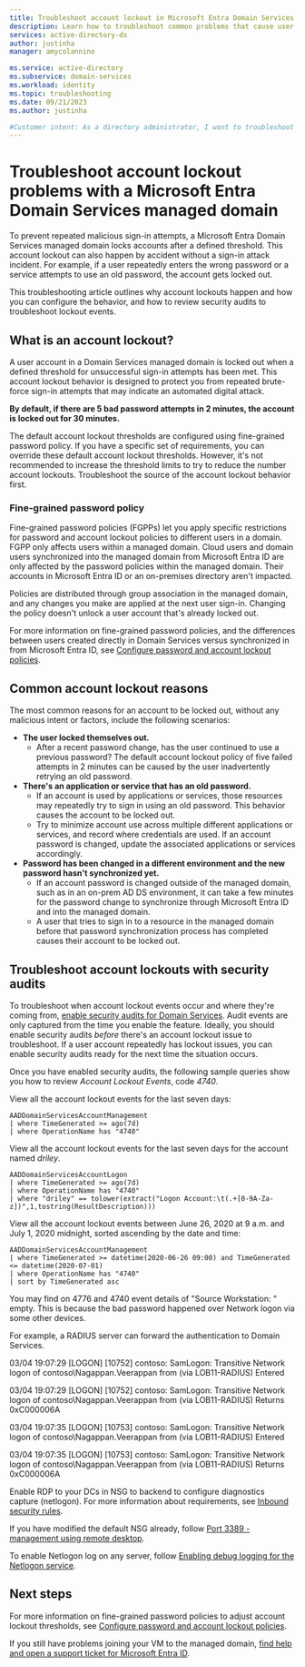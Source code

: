 ```yaml
---
title: Troubleshoot account lockout in Microsoft Entra Domain Services | Microsoft Docs
description: Learn how to troubleshoot common problems that cause user accounts to be locked out in Microsoft Entra Domain Services.
services: active-directory-ds
author: justinha
manager: amycolannino

ms.service: active-directory
ms.subservice: domain-services
ms.workload: identity
ms.topic: troubleshooting
ms.date: 09/21/2023
ms.author: justinha

#Customer intent: As a directory administrator, I want to troubleshoot why user accounts are locked out in a Microsoft Entra Domain Services managed domain.
---
```


# Troubleshoot account lockout problems with a Microsoft Entra Domain Services managed domain

To prevent repeated malicious sign-in attempts, a Microsoft Entra Domain Services managed domain locks accounts after a defined threshold. This account lockout can also happen by accident without a sign-in attack incident. For example, if a user repeatedly enters the wrong password or a service attempts to use an old password, the account gets locked out.

This troubleshooting article outlines why account lockouts happen and how you can configure the behavior, and how to review security audits to troubleshoot lockout events.

## What is an account lockout?

A user account in a Domain Services managed domain is locked out when a defined threshold for unsuccessful sign-in attempts has been met. This account lockout behavior is designed to protect you from repeated brute-force sign-in attempts that may indicate an automated digital attack.

**By default, if there are 5 bad password attempts in 2 minutes, the account is locked out for 30 minutes.**

The default account lockout thresholds are configured using fine-grained password policy. If you have a specific set of requirements, you can override these default account lockout thresholds. However, it's not recommended to increase the threshold limits to try to reduce the number account lockouts. Troubleshoot the source of the account lockout behavior first.

### Fine-grained password policy

Fine-grained password policies (FGPPs) let you apply specific restrictions for password and account lockout policies to different users in a domain. FGPP only affects users within a managed domain. Cloud users and domain users synchronized into the managed domain from Microsoft Entra ID are only affected by the password policies within the managed domain. Their accounts in Microsoft Entra ID or an on-premises directory aren't impacted.

Policies are distributed through group association in the managed domain, and any changes you make are applied at the next user sign-in. Changing the policy doesn't unlock a user account that's already locked out.

For more information on fine-grained password policies, and the differences between users created directly in Domain Services versus synchronized in from Microsoft Entra ID, see [Configure password and account lockout policies][configure-fgpp].

## Common account lockout reasons

The most common reasons for an account to be locked out, without any malicious intent or factors, include the following scenarios:

* **The user locked themselves out.**
    * After a recent password change, has the user continued to use a previous password? The default account lockout policy of five failed attempts in 2 minutes can be caused by the user inadvertently retrying an old password.
* **There's an application or service that has an old password.**
    * If an account is used by applications or services, those resources may repeatedly try to sign in using an old password. This behavior causes the account to be locked out.
    * Try to minimize account use across multiple different applications or services, and record where credentials are used. If an account password is changed, update the associated applications or services accordingly.
* **Password has been changed in a different environment and the new password hasn't synchronized yet.**
    * If an account password is changed outside of the managed domain, such as in an on-prem AD DS environment, it can take a few minutes for the password change to synchronize through Microsoft Entra ID and into the managed domain.
    * A user that tries to sign in to a resource in the managed domain before that password synchronization process has completed causes their account to be locked out.

## Troubleshoot account lockouts with security audits

To troubleshoot when account lockout events occur and where they're coming from, [enable security audits for Domain Services][security-audit-events]. Audit events are only captured from the time you enable the feature. Ideally, you should enable security audits *before* there's an account lockout issue to troubleshoot. If a user account repeatedly has lockout issues, you can enable security audits ready for the next time the situation occurs.

Once you have enabled security audits, the following sample queries show you how to review *Account Lockout Events*, code *4740*.

View all the account lockout events for the last seven days:

```Kusto
AADDomainServicesAccountManagement
| where TimeGenerated >= ago(7d)
| where OperationName has "4740"
```

View all the account lockout events for the last seven days for the account named *driley*.

```Kusto
AADDomainServicesAccountLogon
| where TimeGenerated >= ago(7d)
| where OperationName has "4740"
| where "driley" == tolower(extract("Logon Account:\t(.+[0-9A-Za-z])",1,tostring(ResultDescription)))
```

View all the account lockout events between June 26, 2020 at 9 a.m. and July 1, 2020 midnight, sorted ascending by the date and time:

```Kusto
AADDomainServicesAccountManagement
| where TimeGenerated >= datetime(2020-06-26 09:00) and TimeGenerated <= datetime(2020-07-01)
| where OperationName has "4740"
| sort by TimeGenerated asc
```

You may find on 4776 and 4740 event details of "Source Workstation: " empty. This is because the bad password happened over Network logon via some other devices.

For example, a RADIUS server can forward the authentication to Domain Services. 


03/04 19:07:29 [LOGON] [10752] contoso: SamLogon: Transitive Network logon of contoso\Nagappan.Veerappan from  (via LOB11-RADIUS) Entered 

03/04 19:07:29 [LOGON] [10752] contoso: SamLogon: Transitive Network logon of contoso\Nagappan.Veerappan from  (via LOB11-RADIUS) Returns 0xC000006A

03/04 19:07:35 [LOGON] [10753] contoso: SamLogon: Transitive Network logon of contoso\Nagappan.Veerappan from  (via LOB11-RADIUS) Entered 

03/04 19:07:35 [LOGON] [10753] contoso: SamLogon: Transitive Network logon of contoso\Nagappan.Veerappan from  (via LOB11-RADIUS) Returns 0xC000006A


Enable RDP to your DCs in NSG to backend to configure diagnostics capture (netlogon). For more information about requirements, see
[Inbound security rules](alert-nsg.md#inbound-security-rules).

If you have modified the default NSG already, follow [Port 3389 - management using remote desktop](network-considerations.md#port-3389---management-using-remote-desktop).

To enable Netlogon log on any server, follow [Enabling debug logging for the Netlogon service](/troubleshoot/windows-client/windows-security/enable-debug-logging-netlogon-service).

## Next steps

For more information on fine-grained password policies to adjust account lockout thresholds, see [Configure password and account lockout policies][configure-fgpp].

If you still have problems joining your VM to the managed domain, [find help and open a support ticket for Microsoft Entra ID][azure-ad-support].

<!-- INTERNAL LINKS -->
[configure-fgpp]: password-policy.md
[security-audit-events]: security-audit-events.md
[azure-ad-support]: /azure/active-directory/fundamentals/how-to-get-support
